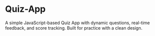 # Quiz-App
A simple JavaScript-based Quiz App with dynamic questions, real-time feedback, and score tracking. Built for practice with a clean design.

